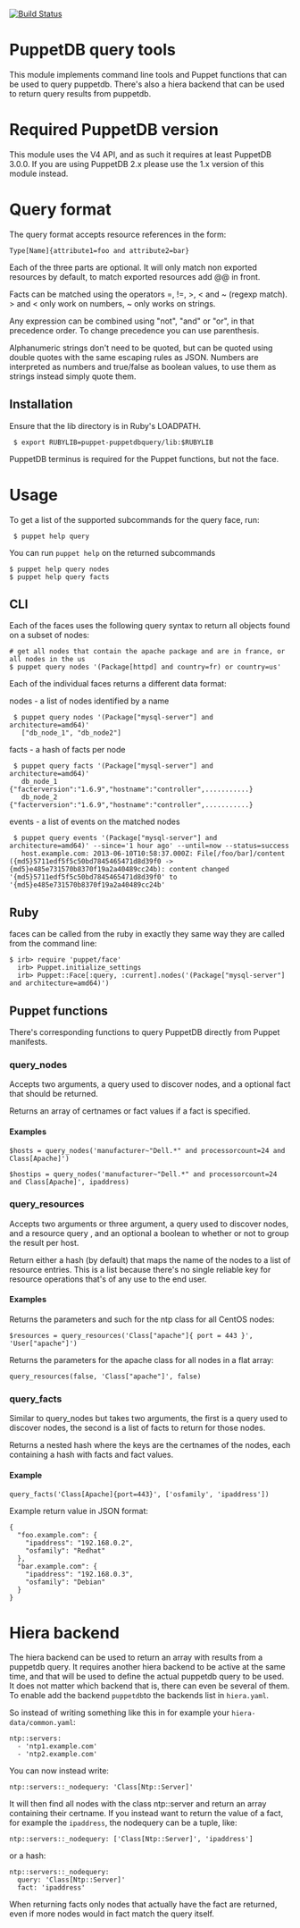 [![Build Status](https://travis-ci.org/dalen/puppet-puppetdbquery.png)](https://travis-ci.org/dalen/puppet-puppetdbquery)

PuppetDB query tools
====================

This module implements command line tools and Puppet functions that can be used to query puppetdb.
There's also a hiera backend that can be used to return query results from puppetdb.

Required PuppetDB version
=========================

This module uses the V4 API, and as such it requires at least PuppetDB 3.0.0.
If you are using PuppetDB 2.x please use the 1.x version of this module instead.

Query format
============

The query format accepts resource references in the form:

    Type[Name]{attribute1=foo and attribute2=bar}

Each of the three parts are optional. It will only match non exported resources by default, to match exported resources add @@ in front.

Facts can be matched using the operators =, !=, >, < and ~ (regexp match). > and < only work on numbers, ~ only works on strings.

Any expression can be combined using "not", "and" or "or", in that precedence order. To change precedence you can use parenthesis.

Alphanumeric strings don't need to be quoted, but can be quoted using double quotes with the same escaping rules as JSON.
Numbers are interpreted as numbers and true/false as boolean values, to use them as strings instead simply quote them.

Installation
------------

Ensure that the lib directory is in Ruby's LOADPATH.

     $ export RUBYLIB=puppet-puppetdbquery/lib:$RUBYLIB

PuppetDB terminus is required for the Puppet functions, but not the face.

Usage
======

To get a list of the supported subcommands for the query face, run:

     $ puppet help query

You can run `puppet help` on the returned subcommands

    $ puppet help query nodes
    $ puppet help query facts

CLI
---

Each of the faces uses the following query syntax to return all objects found on a subset of nodes:

    # get all nodes that contain the apache package and are in france, or all nodes in the us
    $ puppet query nodes '(Package[httpd] and country=fr) or country=us'

Each of the individual faces returns a different data format:

nodes - a list of nodes identified by a name

     $ puppet query nodes '(Package["mysql-server"] and architecture=amd64)'
       ["db_node_1", "db_node2"]

facts - a hash of facts per node

     $ puppet query facts '(Package["mysql-server"] and architecture=amd64)'
       db_node_1  {"facterversion":"1.6.9","hostname":"controller",...........}
       db_node_2  {"facterversion":"1.6.9","hostname":"controller",...........}

events - a list of events on the matched nodes

     $ puppet query events '(Package["mysql-server"] and architecture=amd64)' --since='1 hour ago' --until=now --status=success
       host.example.com: 2013-06-10T10:58:37.000Z: File[/foo/bar]/content ({md5}5711edf5f5c50bd7845465471d8d39f0 -> {md5}e485e731570b8370f19a2a40489cc24b): content changed '{md5}5711edf5f5c50bd7845465471d8d39f0' to '{md5}e485e731570b8370f19a2a40489cc24b'

Ruby
----

  faces can be called from the ruby in exactly they same way they are called from the command line:

    $ irb> require 'puppet/face'
      irb> Puppet.initialize_settings
      irb> Puppet::Face[:query, :current].nodes('(Package["mysql-server"] and architecture=amd64)')

Puppet functions
----------------

There's corresponding functions to query PuppetDB directly from Puppet manifests.

### query_nodes

Accepts two arguments, a query used to discover nodes, and a optional
fact that should be returned.

Returns an array of certnames or fact values if a fact is specified.

#### Examples

    $hosts = query_nodes('manufacturer~"Dell.*" and processorcount=24 and Class[Apache]')

    $hostips = query_nodes('manufacturer~"Dell.*" and processorcount=24 and Class[Apache]', ipaddress)

### query_resources

Accepts two arguments or three argument, a query used to discover nodes, and a resource query
, and an optional a boolean to whether or not to group the result per host.


Return either a hash (by default) that maps the name of the nodes to a list of
resource entries.  This is a list because there's no single
reliable key for resource operations that's of any use to the end user.

#### Examples

Returns the parameters and such for the ntp class for all CentOS nodes:

    $resources = query_resources('Class["apache"]{ port = 443 }', 'User["apache"]')

Returns the parameters for the apache class for all nodes in a flat array:

    query_resources(false, 'Class["apache"]', false)

### query_facts

Similar to query_nodes but takes two arguments, the first is a query used to discover nodes, the second is a list of facts to return for those nodes.

Returns a nested hash where the keys are the certnames of the nodes, each containing a hash with facts and fact values.

#### Example

    query_facts('Class[Apache]{port=443}', ['osfamily', 'ipaddress'])

Example return value in JSON format:

    {
      "foo.example.com": {
        "ipaddress": "192.168.0.2",
        "osfamily": "Redhat"
      },
      "bar.example.com": {
        "ipaddress": "192.168.0.3",
        "osfamily": "Debian"
      }
    }

Hiera backend
=============

The hiera backend can be used to return an array with results from a puppetdb query. It requires another hiera backend to be active at the same time, and that will be used to define the actual puppetdb query to be used. It does not matter which backend that is, there can even be several of them. To enable add the backend `puppetdb`to the backends list in `hiera.yaml`.

So instead of writing something like this in for example your `hiera-data/common.yaml`:

    ntp::servers:
      - 'ntp1.example.com'
      - 'ntp2.example.com'

You can now instead write:

    ntp::servers::_nodequery: 'Class[Ntp::Server]'

It will then find all nodes with the class ntp::server and return an array containing their certname. If you instead want to return the value of a fact, for example the `ipaddress`, the nodequery can be a tuple, like:

    ntp::servers::_nodequery: ['Class[Ntp::Server]', 'ipaddress']

or a hash:

    ntp::servers::_nodequery:
      query: 'Class[Ntp::Server]'
      fact: 'ipaddress'

When returning facts only nodes that actually have the fact are returned, even if more nodes would in fact match the query itself.
